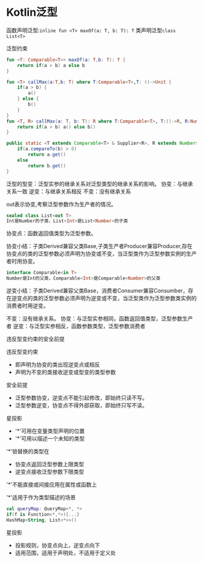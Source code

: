 # Kotlin泛型

函数声明泛型:``inline fun <T> maxOf(a: T, b: T): T``
类声明泛型``class List<T>``

泛型约束

```kotlin
fun <T: Comparable<T>> maxOf(a: T,b: T): T {
    return if(a > b) a else b
}

fun <T> callMax(a:T,b: T) where T:Comparable<T>,T: ()->Unit {
    if(a > b) {
        a()
    } else {
        b()
    }
}
fun <T, R> callMax(a: T, b: T): R where T:Comparable<T>, T:()->R, R:Number {
    return if(a > b) a() else b()
}
```

```java
public static <T extends Comparable<T> & Supplier<R>, R extends Number> R callMax(T a, T b) {
    if(a.compareTo(b) > 0)
        return a.get()
    else 
        return b.get()
}
```

泛型的型变：泛型实参的继承关系对泛型类型的继承关系的影响。
协变：与继承关系一致
逆变：与继承关系相反
不变：没有继承关系

out表示协变,考察泛型参数作为生产者的情况。

```kotlin
sealed class List<out T>
Int是Number的子类，List<Int>是List<Number>的子类
```

协变点：函数返回值类型为泛型参数。

协变小结：子类Derived兼容父类Base,子类生产者Producer<Derived>兼容Producer<Base>,存在协变点的类的泛型参数必须声明为协变或不变，当泛型类作为泛型参数实例的生产者时用协变。

```kotlin
interface Comparable<in T>
Number是Int的父类，Comparable<Int>是Comparable<Number>的父类
```

逆变小结：子类Derived兼容父类Base，消费者Consumer<Base>兼容Consumber<Derived>，存在逆变点的类的泛型参数必须声明为逆变或不变，当泛型类作为泛型参数类实例的消费者时用逆变。

不变：没有继承关系。
协变：与泛型实参相同，函数返回值类型，泛型参数生产者
逆变：与泛型实参相反，函数参数类型，泛型参数消费者

违反型变约束的安全前提

违反型变约束

+ 即声明为协变的类出现逆变点或相反
+ 声明为不变的类接收逆变或型变的类型参数

安全前提

+ 泛型参数协变，逆变点不能引起修改，即始终只读不写。
+ 泛型参数逆变，协变点不得外部获取，即始终只写不读。

星投影

+ '*'可用在变量类型声明的位置
+ '*'可用以描述一个未知的类型

'*'锁替换的类型在

+ 协变点返回泛型参数上限类型
+ 逆变点接收泛型参数下限类型

'*'不能直接或间接应用在属性或函数上

'*'适用于作为类型描述的场景

```kotlin
val queryMap: QueryMap<*, *>
if(f is Function<*,*>){...}
HashMap<String, List<*>>()
```

星投影

+ 投影规则，协变点向上，逆变点向下
+ 适用范围，适用于声明处，不适用于定义处


